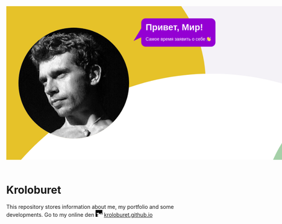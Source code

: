 <!-- Developer: Sergey Nizhnik kroloburet@gmail.com -->

<img src="https://raw.githubusercontent.com/kroloburet/kroloburet.github.io/master/img/header_share.png" style="max-width:900px;margin-bottom:1.5em;">

# Kroloburet
This repository stores information about me, my portfolio and some developments. Go to my online den <img src="https://raw.githubusercontent.com/kroloburet/kroloburet.github.io/master/img/myicon.jpg"> [kroloburet.github.io](https://kroloburet.github.io)
